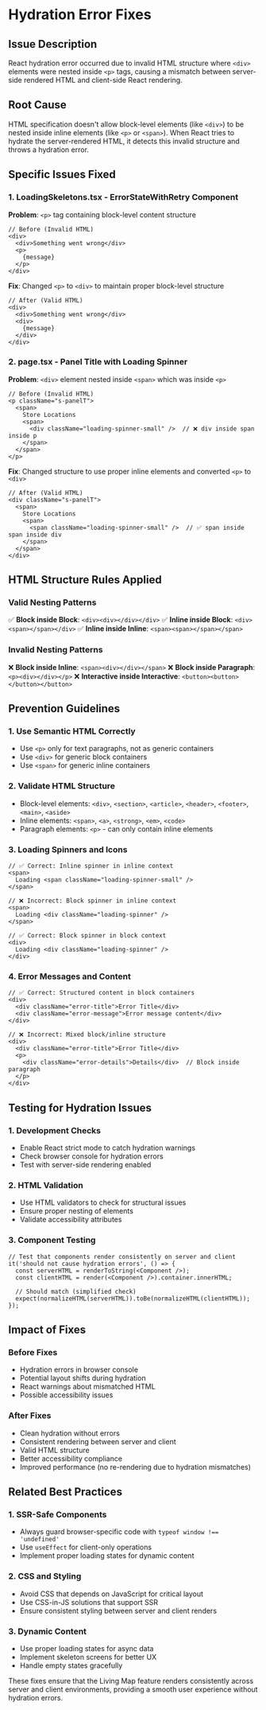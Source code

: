 # Hydration Error Fixes

## Issue Description
React hydration error occurred due to invalid HTML structure where `<div>` elements were nested inside `<p>` tags, causing a mismatch between server-side rendered HTML and client-side React rendering.

## Root Cause
HTML specification doesn't allow block-level elements (like `<div>`) to be nested inside inline elements (like `<p>` or `<span>`). When React tries to hydrate the server-rendered HTML, it detects this invalid structure and throws a hydration error.

## Specific Issues Fixed

### 1. LoadingSkeletons.tsx - ErrorStateWithRetry Component
**Problem**: `<p>` tag containing block-level content structure
```tsx
// Before (Invalid HTML)
<div>
  <div>Something went wrong</div>
  <p>
    {message}
  </p>
</div>
```

**Fix**: Changed `<p>` to `<div>` to maintain proper block-level structure
```tsx
// After (Valid HTML)
<div>
  <div>Something went wrong</div>
  <div>
    {message}
  </div>
</div>
```

### 2. page.tsx - Panel Title with Loading Spinner
**Problem**: `<div>` element nested inside `<span>` which was inside `<p>`
```tsx
// Before (Invalid HTML)
<p className="s-panelT">
  <span>
    Store Locations 
    <span>
      <div className="loading-spinner-small" />  // ❌ div inside span inside p
    </span>
  </span>
</p>
```

**Fix**: Changed structure to use proper inline elements and converted `<p>` to `<div>`
```tsx
// After (Valid HTML)
<div className="s-panelT">
  <span>
    Store Locations 
    <span>
      <span className="loading-spinner-small" />  // ✅ span inside span inside div
    </span>
  </span>
</div>
```

## HTML Structure Rules Applied

### Valid Nesting Patterns
✅ **Block inside Block**: `<div><div></div></div>`
✅ **Inline inside Block**: `<div><span></span></div>`
✅ **Inline inside Inline**: `<span><span></span></span>`

### Invalid Nesting Patterns
❌ **Block inside Inline**: `<span><div></div></span>`
❌ **Block inside Paragraph**: `<p><div></div></p>`
❌ **Interactive inside Interactive**: `<button><button></button></button>`

## Prevention Guidelines

### 1. Use Semantic HTML Correctly
- Use `<p>` only for text paragraphs, not as generic containers
- Use `<div>` for generic block containers
- Use `<span>` for generic inline containers

### 2. Validate HTML Structure
- Block-level elements: `<div>`, `<section>`, `<article>`, `<header>`, `<footer>`, `<main>`, `<aside>`
- Inline elements: `<span>`, `<a>`, `<strong>`, `<em>`, `<code>`
- Paragraph elements: `<p>` - can only contain inline elements

### 3. Loading Spinners and Icons
```tsx
// ✅ Correct: Inline spinner in inline context
<span>
  Loading <span className="loading-spinner-small" />
</span>

// ❌ Incorrect: Block spinner in inline context
<span>
  Loading <div className="loading-spinner" />
</span>

// ✅ Correct: Block spinner in block context
<div>
  Loading <div className="loading-spinner" />
</div>
```

### 4. Error Messages and Content
```tsx
// ✅ Correct: Structured content in block containers
<div>
  <div className="error-title">Error Title</div>
  <div className="error-message">Error message content</div>
</div>

// ❌ Incorrect: Mixed block/inline structure
<div>
  <div className="error-title">Error Title</div>
  <p>
    <div className="error-details">Details</div>  // Block inside paragraph
  </p>
</div>
```

## Testing for Hydration Issues

### 1. Development Checks
- Enable React strict mode to catch hydration warnings
- Check browser console for hydration errors
- Test with server-side rendering enabled

### 2. HTML Validation
- Use HTML validators to check for structural issues
- Ensure proper nesting of elements
- Validate accessibility attributes

### 3. Component Testing
```tsx
// Test that components render consistently on server and client
it('should not cause hydration errors', () => {
  const serverHTML = renderToString(<Component />);
  const clientHTML = render(<Component />).container.innerHTML;
  
  // Should match (simplified check)
  expect(normalizeHTML(serverHTML)).toBe(normalizeHTML(clientHTML));
});
```

## Impact of Fixes

### Before Fixes
- Hydration errors in browser console
- Potential layout shifts during hydration
- React warnings about mismatched HTML
- Possible accessibility issues

### After Fixes
- Clean hydration without errors
- Consistent rendering between server and client
- Valid HTML structure
- Better accessibility compliance
- Improved performance (no re-rendering due to hydration mismatches)

## Related Best Practices

### 1. SSR-Safe Components
- Always guard browser-specific code with `typeof window !== 'undefined'`
- Use `useEffect` for client-only operations
- Implement proper loading states for dynamic content

### 2. CSS and Styling
- Avoid CSS that depends on JavaScript for critical layout
- Use CSS-in-JS solutions that support SSR
- Ensure consistent styling between server and client renders

### 3. Dynamic Content
- Use proper loading states for async data
- Implement skeleton screens for better UX
- Handle empty states gracefully

These fixes ensure that the Living Map feature renders consistently across server and client environments, providing a smooth user experience without hydration errors.